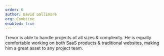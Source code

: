 ```yaml
---
order: 6
author: David Gallimore
org: Combiine
enabled: true
---
```

Trevor is able to handle projects of all sizes & complexity. He is equally
comfortable working on both SaaS products & traditional websites, making him a
great asset to any project team.

